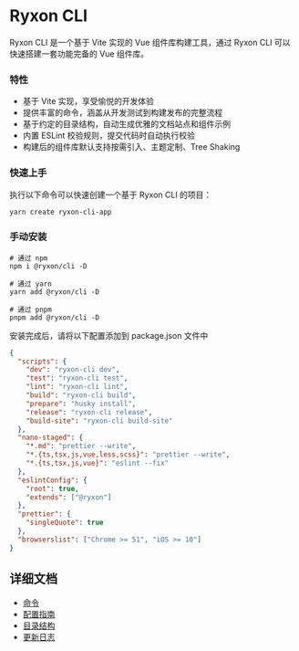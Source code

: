 # Ryxon CLI

Ryxon CLI 是一个基于 Vite 实现的 Vue 组件库构建工具，通过 Ryxon CLI 可以快速搭建一套功能完备的 Vue 组件库。

### 特性

- 基于 Vite 实现，享受愉悦的开发体验
- 提供丰富的命令，涵盖从开发测试到构建发布的完整流程
- 基于约定的目录结构，自动生成优雅的文档站点和组件示例
- 内置 ESLint 校验规则，提交代码时自动执行校验
- 构建后的组件库默认支持按需引入、主题定制、Tree Shaking

### 快速上手

执行以下命令可以快速创建一个基于 Ryxon CLI 的项目：

```bash
yarn create ryxon-cli-app
```

### 手动安装

```shell
# 通过 npm
npm i @ryxon/cli -D

# 通过 yarn
yarn add @ryxon/cli -D

# 通过 pnpm
pnpm add @ryxon/cli -D
```

安装完成后，请将以下配置添加到 package.json 文件中

```json
{
  "scripts": {
    "dev": "ryxon-cli dev",
    "test": "ryxon-cli test",
    "lint": "ryxon-cli lint",
    "build": "ryxon-cli build",
    "prepare": "husky install",
    "release": "ryxon-cli release",
    "build-site": "ryxon-cli build-site"
  },
  "nano-staged": {
    "*.md": "prettier --write",
    "*.{ts,tsx,js,vue,less,scss}": "prettier --write",
    "*.{ts,tsx,js,vue}": "eslint --fix"
  },
  "eslintConfig": {
    "root": true,
    "extends": ["@ryxon"]
  },
  "prettier": {
    "singleQuote": true
  },
  "browserslist": ["Chrome >= 51", "iOS >= 10"]
}
```

## 详细文档

- [命令](https://github.com/PeterPanY/ryxon/tree/main/packages/ryxon-cli/docs/commands.zh-CN.md)
- [配置指南](https://github.com/PeterPanY/ryxon/tree/main/packages/ryxon-cli/docs/config.zh-CN.md)
- [目录结构](https://github.com/PeterPanY/ryxon/tree/main/packages/ryxon-cli/docs/directory.zh-CN.md)
- [更新日志](https://github.com/PeterPanY/ryxon/tree/main/packages/ryxon-cli/changelog.md)
